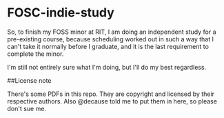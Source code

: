 # FOSC-indie-study

So, to finish my FOSS minor at RIT, I am doing an independent study for a pre-existing course, because scheduling worked out in such a way that I can't take it normally before I graduate, and it is the last requirement to complete the minor.

I'm still not entirely sure what I'm doing, but I'll do my best regardless.

##License note

There's some PDFs in this repo. They are copyright and licensed by their respective authors. Also @decause told me to put them in here, so please don't sue me.